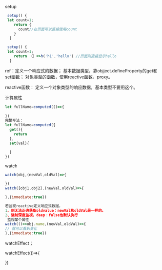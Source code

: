 setup


```js
 setup() {
 let count=1;
    return {
      count//在页面可以直接使用count
    }
  }

 setup() {
 let count=1;
    return （）=>h('h1','hello') //页面则直接显示hello
  }
```

ref：定义一个响应式的数据；
基本数据类型，靠objject.defineProperty的get和set函数；
对象类型的函数，使用reactive函数，proxy。

reactive函数：
定义一个对象类型的响应数据，基本类型不要用这个。

计算属性
```js
let fullName=computed(()=>{
  
})
完整写法：
let fullName=computed({
  get(){
    return 
  },
  set(val){

  }
})
```

watch

```js
watch(obj,(newVal,oldVal)=>{

})
watch([obj1,obj2],(newVal,oldVal)=>{

},{immediate:true})

若监视reactive定义响应式数据，
1、则无法正确获取oldvalue；newVal和oldVal是一样的。
2、强制深度监视，deep：false也默认执行
 监视某个属性
watch(()=>obj.name,(newVal,oldVal)=>{
// 就可以看到变化
},{immediate:true})


```
watchEffect；

watchEffect(()=>{
  <!-- 内部用到了谁，谁改变了就触发 -->
})